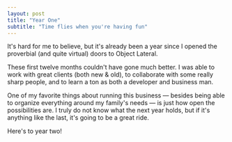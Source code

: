 ```yaml
---
layout: post
title: "Year One"
subtitle: "Time flies when you're having fun"
---
```


It's hard for me to believe, but it's already been a year since I opened the proverbial (and quite virtual) doors to Object Lateral.

These first twelve months couldn't have gone much better. I was able to work with great clients (both new & old), to collaborate with some really sharp people, and to learn a ton as both a developer and business man.

One of my favorite things about running this business &mdash; besides being able to organize everything around my family's needs &mdash; is just how open the possibilities are. I truly do not know what the next year holds, but if it's anything like the last, it's going to be a great ride.

Here's to year two!
